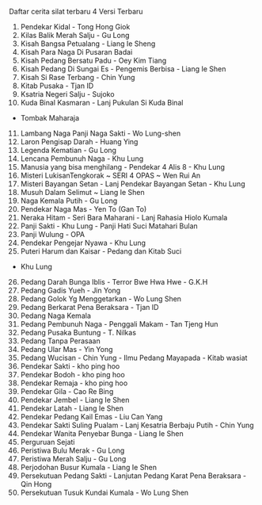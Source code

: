 Daftar cerita silat terbaru 4 Versi
Terbaru
01. Pendekar Kidal - Tong Hong Giok
02. Kilas Balik Merah Salju - Gu Long
03. Kisah Bangsa Petualang - Liang Ie Sheng
04. Kisah Para Naga Di Pusaran Badai
05. Kisah Pedang Bersatu Padu - Oey Kim Tiang
06. Kisah Pedang Di Sungai Es - Pengemis Berbisa -
Liang Ie Shen
07. Kisah Si Rase Terbang - Chin Yung
08. Kitab Pusaka - Tjan ID
09. Ksatria Negeri Salju - Sujoko
10. Kuda Binal Kasmaran - Lanj Pukulan Si Kuda Binal
- Tombak Maharaja
11. Lambang Naga Panji Naga Sakti - Wo Lung-shen
12. Laron Pengisap Darah - Huang Ying
13. Legenda Kematian - Gu Long
14. Lencana Pembunuh Naga - Khu Lung
15. Manusia yang bisa menghilang - Pendekar 4 Alis
8 - Khu Lung
16. Misteri LukisanTengkorak ~ SERI 4 OPAS ~ Wen
Rui An
17. Misteri Bayangan Setan - Lanj Pendekar
Bayangan Setan - Khu Lung
18. Musuh Dalam Selimut ~ Liang Ie Shen
19. Naga Kemala Putih - Gu Long
20. Pendekar Naga Mas - Yen To (Gan To)
21. Neraka Hitam - Seri Bara Maharani - Lanj Rahasia
Hiolo Kumala
22. Panji Sakti - Khu Lung - Panji Hati Suci Matahari
Bulan
23. Panji Wulung - OPA
24. Pendekar Pengejar Nyawa - Khu Lung
25. Puteri Harum dan Kaisar - Pedang dan Kitab Suci
- Khu Lung
26. Pedang Darah Bunga Iblis - Terror Bwe Hwa
Hwe - G.K.H
27. Pedang Gadis Yueh - Jin Yong
28. Pedang Golok Yg Menggetarkan - Wo Lung Shen
29. Pedang Berkarat Pena Beraksara - Tjan ID
30. Pedang Naga Kemala
31. Pedang Pembunuh Naga - Penggali Makam - Tan
Tjeng Hun
32. Pedang Pusaka Buntung - T. Nilkas
33. Pedang Tanpa Perasaan
34. Pedang Ular Mas - Yin Yong
35. Pedang Wucisan - Chin Yung - Ilmu Pedang
Mayapada - Kitab wasiat
36. Pendekar Sakti - kho ping hoo
37. Pendekar Bodoh - kho ping hoo
38. Pendekar Remaja - kho ping hoo
39. Pendekar Gila - Cao Re Bing
40. Pendekar Jembel - Liang Ie Shen
41. Pendekar Latah - Liang Ie Shen
42. Pendekar Pedang Kail Emas - Liu Can Yang
43. Pendekar Sakti Suling Pualam - Lanj Kesatria
Berbaju Putih - Chin Yung
44. Pendekar Wanita Penyebar Bunga - Liang Ie
Shen
45. Perguruan Sejati
46. Peristiwa Bulu Merak - Gu Long
47. Peristiwa Merah Salju - Gu Long
48. Perjodohan Busur Kumala - Liang Ie Shen
49. Persekutuan Pedang Sakti - Lanjutan Pedang
Karat Pena Beraksara - Qin Hong
50. Persekutuan Tusuk Kundai Kumala - Wo Lung
Shen